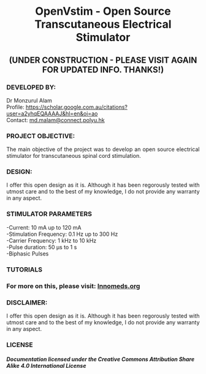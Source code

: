 # <P align="center"> OpenVstim - Open Source Transcutaneous Electrical Stimulator 

## <P align="center"> (UNDER CONSTRUCTION - PLEASE VISIT AGAIN FOR UPDATED INFO. THANKS!)
 
### DEVELOPED BY:
Dr Monzurul Alam <br/>
Profile: https://scholar.google.com.au/citations?user=a2yhqEQAAAAJ&hl=en&oi=ao <br/>
Contact: md.malam@connect.polyu.hk <br/>

### PROJECT OBJECTIVE:
<P align="justify"> The main objective of the project was to develop an open source electrical stimulator for transcutaneous spinal cord stimulation.

### DESIGN:
<P align="justify"> I offer this open design as it is. Although it has been regorously tested with utmost care and to the best of my knowledge, I do not provide any warranty in any aspect.

### STIMULATOR PARAMETERS
-Current: 10 mA up to 120 mA <br/>
-Stimulation Frequency: 0.1 Hz up to 300 Hz <br/>
-Carrier Frequency: 1 kHz to 10 kHz <br/>
-Pulse duration: 50 µs to 1 s <br/>
-Biphasic Pulses <br/>

### TUTORIALS

### For more on this, please visit: [Innomeds.org](https://innomeds.org/)

### DISCLAIMER:
<P align="justify"> I offer this open design as it is. Although it has been regorously tested with utmost care and to the best of my knowledge, I do not provide any warranty in any aspect.

### LICENSE
##### Documentation licensed under the Creative Commons Attribution Share Alike 4.0 International License
